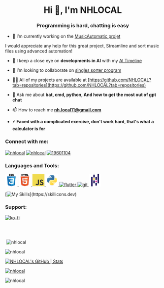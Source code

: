 <h1 align="center">Hi 👋, I'm NHLOCAL</h1>
<h3 align="center">Programming is hard, chatting is easy</h3>

- 🔭 I’m currently working on the [MusicAutomatic projet](https://github.com/NHLOCAL/Music-Automatic/)

I would appreciate any help for this great project, Streamline and sort music files using advanced automation!


- 🤖 I keep a close eye on **developments in AI** with my [AI Timeline](https://github.com/NHLOCAL/AiTimeline/)

- 🤝 I’m looking to collaborate on [singles sorter program](https://github.com/NHLOCAL/Singles-Sorter)

- 👨‍💻 All of my projects are available at [https://github.com/NHLOCAL?tab=repositories](https://github.com/NHLOCAL?tab=repositories)

- 💬 Ask me about **bat, cmd, python, And how to get the most out of gpt chat**

- 📫 How to reach me **nh.local11@gmail.com**

- ⚡ **Faced with a complicated exercise, don't work hard, that's what a calculator is for**

<h3 align="left">Connect with me:</h3>
<p align="left">
<a href="https://codepen.io/nhlocal" target="blank"><img align="center" src="https://raw.githubusercontent.com/rahuldkjain/github-profile-readme-generator/master/src/images/icons/Social/codepen.svg" alt="nhlocal" height="30" width="40" /></a>
<a href="https://dev.to/nhlocal" target="blank"><img align="center" src="https://raw.githubusercontent.com/rahuldkjain/github-profile-readme-generator/master/src/images/icons/Social/devto.svg" alt="nhlocal" height="30" width="40" /></a>
<a href="https://stackoverflow.com/users/19601104" target="blank"><img align="center" src="https://raw.githubusercontent.com/rahuldkjain/github-profile-readme-generator/master/src/images/icons/Social/stack-overflow.svg" alt="19601104" height="30" width="40" /></a>
</p>

<h3 align="left">Languages and Tools:</h3>
<p align="left"> <a href="https://www.w3schools.com/css/" target="_blank" rel="noreferrer"> <img src="https://raw.githubusercontent.com/devicons/devicon/master/icons/css3/css3-original-wordmark.svg" alt="css3" width="40" height="40"/> </a> <a href="https://www.w3.org/html/" target="_blank" rel="noreferrer"> <img src="https://raw.githubusercontent.com/devicons/devicon/master/icons/html5/html5-original-wordmark.svg" alt="html5" width="40" height="40"/> </a> <a href="https://developer.mozilla.org/en-US/docs/Web/JavaScript" target="_blank" rel="noreferrer"> <img src="https://raw.githubusercontent.com/devicons/devicon/master/icons/javascript/javascript-original.svg" alt="javascript" width="40" height="40"/> </a> <a href="https://www.python.org" target="_blank" rel="noreferrer"> <img src="https://raw.githubusercontent.com/devicons/devicon/master/icons/python/python-original.svg" alt="python" width="40" height="40"/> </a> <a href="https://flutter.dev" target="_blank" rel="noreferrer"> <img src="https://www.vectorlogo.zone/logos/flutterio/flutterio-icon.svg" alt="flutter" width="40" height="40"/> </a> <a href="https://git-scm.com/" target="_blank" rel="noreferrer"> <img src="https://www.vectorlogo.zone/logos/git-scm/git-scm-icon.svg" alt="git" width="40" height="40"/> </a> <a href="https://pandas.pydata.org/" target="_blank" rel="noreferrer"> <img src="https://raw.githubusercontent.com/devicons/devicon/2ae2a900d2f041da66e950e4d48052658d850630/icons/pandas/pandas-original.svg" alt="pandas" width="40" height="40"/> </a> </p>


[![My Skills](https://skillicons.dev/icons?i=github,vscode,gcp,githubactions,)](https://skillicons.dev)



<h3 align="left">Support:</h3>

[![ko-fi](https://ko-fi.com/img/githubbutton_sm.svg)](https://ko-fi.com/X8X114E89M)

<br><br>


<p>&nbsp;<img src="https://github-readme-stats.vercel.app/api?username=nhlocal&show_icons=true&locale=en" alt="nhlocal" /></p>



<img src="https://github-readme-streak-stats.herokuapp.com/?user=nhlocal&" alt="nhlocal" /></p>

[![NHLOCAL's GitHub | Stats](https://stats.quine.sh/NHLOCAL/github?theme=light)](http://localhost:3000?utm_source=widgets&utm_campaign=NHLOCAL)




<p align="left"> <a href="https://github.com/ryo-ma/github-profile-trophy"><img src="https://github-profile-trophy.vercel.app/?username=nhlocal" alt="nhlocal" /></a> </p>


<p align="left"> <img src="https://komarev.com/ghpvc/?username=nhlocal&label=Profile%20views&color=0e75b6&style=flat" alt="nhlocal" /> </p>
